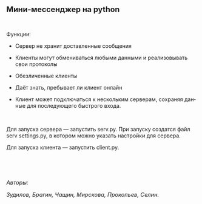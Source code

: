 <!DOCTYPE HTML PUBLIC "-//W3C//DTD HTML 4.0 Transitional//EN">
<HTML>
<HEAD>
	
</HEAD>
<BODY LANG="de-DE" LINK="#000080" VLINK="#800000" DIR="LTR">
<P LANG="ru-RU" STYLE="margin-bottom: 0in"><FONT SIZE=4 STYLE="font-size: 15pt"><B>&#1052;&#1080;&#1085;&#1080;-&#1084;&#1077;&#1089;&#1089;&#1077;&#1085;&#1076;&#1078;&#1077;&#1088;
&#1085;&#1072; <SPAN LANG="en-US">python</SPAN></B></FONT></P>
<P LANG="en-US" STYLE="margin-bottom: 0in"><BR>
</P>
<P LANG="ru-RU" STYLE="margin-bottom: 0in">&#1060;&#1091;&#1085;&#1082;&#1094;&#1080;&#1080;:</P>
<UL>
	<LI><P LANG="ru-RU" STYLE="margin-bottom: 0in">&#1057;&#1077;&#1088;&#1074;&#1077;&#1088;
	&#1085;&#1077; &#1093;&#1088;&#1072;&#1085;&#1080;&#1090;
	&#1076;&#1086;&#1089;&#1090;&#1072;&#1074;&#1083;&#1077;&#1085;&#1085;&#1099;&#1077;
	&#1089;&#1086;&#1086;&#1073;&#1097;&#1077;&#1085;&#1080;&#1103;</P>
	<LI><P LANG="ru-RU" STYLE="margin-bottom: 0in">&#1050;&#1083;&#1080;&#1077;&#1085;&#1090;&#1099;
	&#1084;&#1086;&#1075;&#1091;&#1090; &#1086;&#1073;&#1084;&#1077;&#1085;&#1080;&#1074;&#1072;&#1090;&#1100;&#1089;&#1103;
	&#1083;&#1102;&#1073;&#1099;&#1084;&#1080; &#1076;&#1072;&#1085;&#1085;&#1099;&#1084;&#1080;
	&#1080; &#1088;&#1077;&#1072;&#1083;&#1080;&#1079;&#1086;&#1074;&#1099;&#1074;&#1072;&#1090;&#1100;
	&#1089;&#1074;&#1086;&#1080; &#1087;&#1088;&#1086;&#1090;&#1086;&#1082;&#1086;&#1083;&#1099;</P>
	<LI><P LANG="ru-RU" STYLE="margin-bottom: 0in">&#1054;&#1073;&#1077;&#1079;&#1083;&#1080;&#1095;&#1077;&#1085;&#1085;&#1099;&#1077;
	&#1082;&#1083;&#1080;&#1077;&#1085;&#1090;&#1099;</P>
	<LI><P LANG="ru-RU" STYLE="margin-bottom: 0in">&#1044;&#1072;&#1105;&#1090;
	&#1079;&#1085;&#1072;&#1090;&#1100;, &#1087;&#1088;&#1077;&#1073;&#1099;&#1074;&#1072;&#1077;&#1090;
	&#1083;&#1080; &#1082;&#1083;&#1080;&#1077;&#1085;&#1090; &#1086;&#1085;&#1083;&#1072;&#1081;&#1085;</P>
	<LI><P LANG="ru-RU" STYLE="margin-bottom: 0in">&#1050;&#1083;&#1080;&#1077;&#1085;&#1090;
	&#1084;&#1086;&#1078;&#1077;&#1090; &#1087;&#1086;&#1076;&#1082;&#1083;&#1102;&#1095;&#1072;&#1090;&#1100;&#1089;&#1103;
	&#1082; &#1085;&#1077;&#1089;&#1082;&#1086;&#1083;&#1100;&#1082;&#1080;&#1084;
	&#1089;&#1077;&#1088;&#1074;&#1077;&#1088;&#1072;&#1084;, &#1089;&#1086;&#1093;&#1088;&#1072;&#1085;&#1103;&#1103;
	&#1076;&#1072;&#1085;&#1085;&#1099;&#1077; &#1076;&#1083;&#1103;
	&#1087;&#1086;&#1089;&#1083;&#1077;&#1076;&#1091;&#1102;&#1097;&#1077;&#1075;&#1086;
	&#1073;&#1099;&#1089;&#1090;&#1088;&#1086;&#1075;&#1086; &#1074;&#1093;&#1086;&#1076;&#1072;.</P>
</UL>
<P LANG="ru-RU" STYLE="margin-bottom: 0in"><BR>
</P>
<P LANG="ru-RU" STYLE="margin-bottom: 0in">	&#1044;&#1083;&#1103;
&#1079;&#1072;&#1087;&#1091;&#1089;&#1082;&#1072; &#1089;&#1077;&#1088;&#1074;&#1077;&#1088;&#1072;
&mdash; &#1079;&#1072;&#1087;&#1091;&#1089;&#1090;&#1080;&#1090;&#1100;
<SPAN LANG="en-US">serv.py. </SPAN>&#1055;&#1088;&#1080; &#1079;&#1072;&#1087;&#1091;&#1089;&#1082;&#1091;
&#1089;&#1086;&#1079;&#1076;&#1072;&#1090;&#1089;&#1103; &#1092;&#1072;&#1081;&#1083;
<SPAN LANG="en-US">serv settings.py, </SPAN>&#1074; &#1082;&#1086;&#1090;&#1086;&#1088;&#1086;&#1084;
&#1084;&#1086;&#1078;&#1085;&#1086; &#1091;&#1082;&#1072;&#1079;&#1072;&#1090;&#1100;
&#1085;&#1072;&#1089;&#1090;&#1088;&#1086;&#1081;&#1082;&#1080; &#1076;&#1083;&#1103;
&#1089;&#1077;&#1088;&#1074;&#1077;&#1088;&#1072;.<BR>	</P>
<P LANG="ru-RU" STYLE="margin-bottom: 0in">	&#1044;&#1083;&#1103;
&#1079;&#1072;&#1087;&#1091;&#1089;&#1082;&#1072; &#1082;&#1083;&#1080;&#1077;&#1085;&#1090;&#1072;
&mdash; &#1079;&#1072;&#1087;&#1091;&#1089;&#1090;&#1080;&#1090;&#1100;
<SPAN LANG="en-US">client.py.</SPAN></P>
<P LANG="ru-RU" STYLE="margin-bottom: 0in"><BR>
</P>
<P LANG="ru-RU" STYLE="margin-bottom: 0in"><BR>
</P>
<P LANG="ru-RU" STYLE="margin-bottom: 0in"><FONT SIZE=2 STYLE="font-size: 11pt"><I>&#1040;&#1074;&#1090;&#1086;&#1088;&#1099;:
</I></FONT>
</P>
<P LANG="ru-RU" STYLE="margin-bottom: 0in"><FONT SIZE=2 STYLE="font-size: 11pt"><I>&#1047;&#1091;&#1076;&#1080;&#1083;&#1086;&#1074;,
&#1041;&#1088;&#1072;&#1075;&#1080;&#1085;, &#1063;&#1072;&#1097;&#1080;&#1085;,
&#1052;&#1080;&#1088;&#1089;&#1082;&#1086;&#1074;&#1072;, &#1055;&#1088;&#1086;&#1082;&#1086;&#1087;&#1100;&#1077;&#1074;,
&#1057;&#1077;&#1083;&#1080;&#1085;.</I></FONT></P>
</BODY>
</HTML>